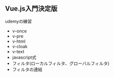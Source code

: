 **Vue.js入門決定版**
----
udemyの練習
- v-once
- v-pre
- v-html
- v-cloak
- v-text
- javascript式
- フィルタ(ローカルフィルタ、グローバルフィルタ)
- フィルタの連結